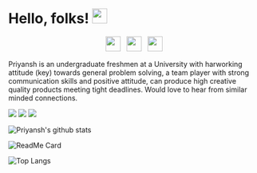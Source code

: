 # Hello, folks! <img src="https://raw.githubusercontent.com/MartinHeinz/MartinHeinz/master/wave.gif" width="30px">


<p align='center'>
<a href="https://twitter.com/prkhodiyar?s=08"><img height="30" src="https://github.com/stephenajulu/WaylonWalker/blob/main/icon/twitter.png?raw=true"></a>&nbsp;&nbsp;
<a href="https://www.instagram.com/ye_gujarati/"><img height="30" src="https://github.com/stephenajulu/WaylonWalker/blob/main/icon/instagram.jpg?raw=true"></a>&nbsp;&nbsp;
<a href="https://www.linkedin.com/in/prik/"><img height="30" src="https://github.com/stephenajulu/WaylonWalker/blob/main/icon/linkedin.png?raw=true"></a>
  
</p> 
 
Priyansh is an undergraduate freshmen at a University with harworking attitude (key) towards general problem solving, a team player with strong communication skills and positive attitude, can produce high creative quality products meeting tight deadlines.
Would love to hear from similar minded connections. 
 
![](https://img.shields.io/badge/OS-LinuxMintOS-informational?style=flat&logo=<LOGO_NAME>&logoColor=white&color=2bbc8a?style=for-the-badge&logo=appveyor)
![](https://img.shields.io/badge/IDE-VSCode-informational?style=flat&logo=<LOGO_NAME>&logoColor=white&color=2bbc8a?style=for-the-badge&logo=appveyor)
![](https://img.shields.io/badge/Language-Javascript-informational?style=flat&logo=<LOGO_NAME>&logoColor=white&color=2bbc8a?style=for-the-badge&logo=appveyor)


![Priyansh's github stats](https://github-readme-stats.vercel.app/api?username=prik-k&bg_color=30,e96443,904e95&title_color=fff&text_color=fff)


![ReadMe Card](https://github-readme-stats.vercel.app/api/pin/?username=prik-k&repo=prik-k.github.io&title_color=fff&icon_color=f9f9f9&text_color=9f9f9f&bg_color=151515)


![Top Langs](https://github-readme-stats.vercel.app/api/top-langs/?username=prik-k&layout=compact)
